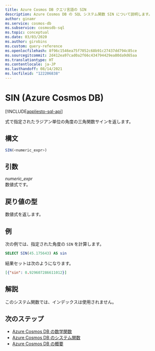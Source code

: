 ```yaml
---
title: Azure Cosmos DB クエリ言語の SIN
description: Azure Cosmos DB の SQL システム関数 SIN について説明します。
author: ginamr
ms.service: cosmos-db
ms.subservice: cosmosdb-sql
ms.topic: conceptual
ms.date: 03/03/2020
ms.author: girobins
ms.custom: query-reference
ms.openlocfilehash: 8f96c1546ea75f7052c68b91c27437dd794c85ce
ms.sourcegitcommit: 2d412ea97cad0a2f66c434794429ea80da9d65aa
ms.translationtype: HT
ms.contentlocale: ja-JP
ms.lasthandoff: 08/14/2021
ms.locfileid: "122206838"
---
```

# <a name="sin-azure-cosmos-db"></a>SIN (Azure Cosmos DB)
[!INCLUDE[appliesto-sql-api](../includes/appliesto-sql-api.md)]

 式で指定されたラジアン単位の角度の三角関数サインを返します。  
  
## <a name="syntax"></a>構文
  
```sql
SIN(<numeric_expr>)  
```  
  
## <a name="arguments"></a>引数
  
*numeric_expr*  
   数値式です。  
  
## <a name="return-types"></a>戻り値の型
  
  数値式を返します。  
  
## <a name="examples"></a>例
  
  次の例では、指定された角度の `SIN` を計算します。  
  
```sql
SELECT SIN(45.175643) AS sin  
```  
  
 結果セットは次のようになります。  
  
```json
[{"sin": 0.929607286611012}]  
```  

## <a name="remarks"></a>解説

このシステム関数では、インデックスは使用されません。

## <a name="next-steps"></a>次のステップ

- [Azure Cosmos DB の数学関数](sql-query-mathematical-functions.md)
- [Azure Cosmos DB のシステム関数](sql-query-system-functions.md)
- [Azure Cosmos DB の概要](../introduction.md)
